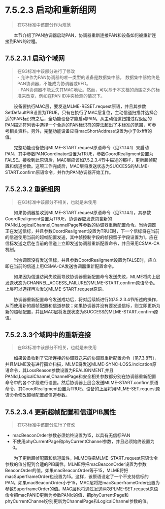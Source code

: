 # 7.5.2.3 启动和重新组网
>在G3标准中该部分作为规范

　　本节介绍了PAN协调器启动PAN，协调器重新连接PAN和设备如何被重新连接到PAN的过程。

## 7.5.2.3.1 启动个域网
>在G3标准中该部分进行了修改
<br>- 允许作为PAN协调器的唯一类型的设备是数据集中器。 数据集中器始终是PAN协调器，不能成为协调器或RFD。
<br>- PAN协调器不能丢失其MAC地址。然而，可以基于本文档的范围之外的标准来改变，例如在PAN ID冲突检测的情况下。

　　设备要执行MAC层，要发送MLME-RESET.request原语，并且其参数SetDefaultPIB设置为TRUE。只有在执行了MAC层复位，主动信道扫描并选择合适的PAN标识符之后，全功能设备才能启动PAN。从主动信道扫描过程返回的PAN描述符列表中选择一个合适的PAN标识符的算法超出了本标准的范围，可参考相关资料。另外，完整功能设备应将macShortAddress设置为小于0xffff的值。

　　完整功能设备使用MLME-START.request原语命令（见7.1.14.1）来启动PAN，其中参数PANCoordinator设置为TRUE，参数CoordRealigment设置为FALSE。接收到此原语后，MAC层应该如7.5.2.3.4节中描述的那样，更新超帧配置和信道参数。这项工作完成后，MAC层将发送状态为SUCCESS的MLME-START.confirm原语命令，并作为PAN协调器开始工作。

## 7.5.2.3.2 重新组网
>在G3标准中该部分不相关，也就是未使用

　　如果协调器接收到MLME-START.request原语命令（见7.1.14.1），其参数CoordRealigment设置为TRUE，协调器应发送包含新的PANId,LogicalChannel,ChannelPage等参数的协调器重新配置命令。当协调器正在发送信标，并且参数CoordRealigment设置为TRUE时，下一个信标将在当前的信道使用当前的超帧配置发送，其中帧控制字段的帧预留子字段设置为1。应在信标发送之后在当前的信道上立即发送协调器重新配置命令，并且采用CSMA-CA机制。

　　当协调器没有发送信标，并且参数CoordRealigment设置为FALSE时，应立即在当前的信道上用CSMA-CA发送协调器重新配置命令。

　　如果因为信道访问失败而导致协调器重新配置命令发送失败，MLME将向上层发送状态为CHANNEL_ACCESS_FAILURE的MLME-START.confirm原语命令。上层可以选择再次发送MLME-START.request原语。

　　协调器重新配置命令发送成功后，将对后续帧进行如7.5.2.3.4节所述的操作，从而使用新的超帧配置和信道参数；如果协调器并没有要发送信标，则立即更新为新的超帧配置，并且MAC层将发送状态为SUCCESS的MLME-START.confirm原语。

## 7.5.2.3.3个域网中的重新连接
>在G3标准中该部分不相关，也就是未使用

　　如果设备收到了它所连接的协调器送来的协调器重新配置命令（见7.3.8节），并且MLME没有进行孤立扫描，MLME将发送MLME-SYNC-LOSS.indication原语命令，其LossReason参数设置为REALIGNMENT,并且PANId,LogicalChannel,ChannelPage和安全相关参数都分别在协调器重新配置命令中的各个字段进行设置。然后协调器上层会发送MLME-START.confirm原语命令，其CoordRealigment设置为TRUE。设备的上层将用MLME-SET.request原语命令修改超帧配置或信道参数。

## 7.5.2.3.4 更新超帧配置和信道PIB属性
>在G3标准中该部分进行了修改
- macBeaconOrder参数必须始终设置为15，以具有无信标PAN
- 不使用phyCurrentPage和phyCurrentChannel参数，并且必须始终设置为0。

　　为了更新超帧配置和信道属性，MLME将把MLME-START.request原语命令参数的值分配到合适的PIB属性。MLME将把macBeaconOrder设置为参数BeaconOrder的值。如果macBeaconOrder等于15，MLME将把macSuperframeOrder也设置为15。这样，该原语设定了一个不支持信标的PAN。如果macBeaconOrder小于15，MAC层将把macSuperframeOrder设置为参数SuperframeOrder的值。MAC层也将通过发送两次PLME-SET.request原语命令把macPANID更新为参数PANId的值，把phyCurrentPage和phyCurrentChannel分别更新为ChannelPage和LogicalChannel参数的值。
